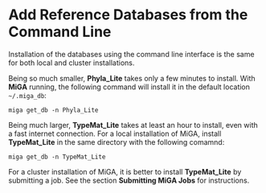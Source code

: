 # Add Reference Databases from the Command Line

Installation of the databases using the command line interface is the same for both local and cluster installations.  

Being so much smaller, **Phyla_Lite** takes only a few minutes to install. With **MiGA** running, the following command will install it in the default location `~/.miga_db`:  

```
miga get_db -n Phyla_Lite
```

Being much larger, **TypeMat_Lite** takes at least an hour to install, even with a fast internet connection.  For a local installation of MiGA, install **TypeMat_Lite** in the same directory with the following comamnd:  

```
miga get_db -n TypeMat_Lite
```

For a cluster installation of MiGA, it is better to install **TypeMat_Lite**  by submitting a job. See the section **Submitting MiGA Jobs** for instructions.
